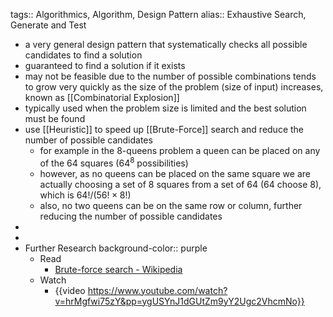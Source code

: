tags:: Algorithmics, Algorithm, Design Pattern
alias:: Exhaustive Search, Generate and Test

- a very general design pattern that systematically checks all possible candidates to find a solution
- guaranteed to find a solution if it exists
- may not be feasible due to the number of possible combinations tends to grow very quickly as the size of the problem (size of input) increases, known as [[Combinatorial Explosion]]
- typically used when the problem size is limited and the best solution must be found
- use [[Heuristic]] to speed up [[Brute-Force]] search and reduce the number of possible candidates
	- for example in the 8-queens problem a queen can be placed on any of the 64 squares ($64^8$ possibilities)
	- however, as no queens can be placed on the same square we are actually choosing a set of 8 squares from a set of 64 (64 choose 8), which is $64!/(56!\times 8!)$
	- also, no two queens can be on the same row or column, further reducing the number of possible candidates
-
-
- Further Research
  background-color:: purple
	- Read
		- [Brute-force search - Wikipedia](https://en.wikipedia.org/wiki/Brute-force_search)
	- Watch
		- {{video https://www.youtube.com/watch?v=hrMgfwi75zY&pp=ygUSYnJ1dGUtZm9yY2Ugc2VhcmNo}}